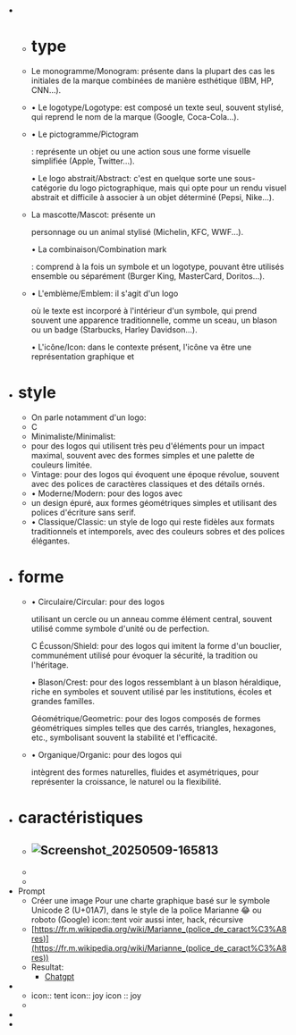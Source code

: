 -
	- # type
	- Le monogramme/Monogram: présente dans la plupart des cas les initiales de la marque combinées de manière esthétique (IBM, HP, CNN...).
	- • Le logotype/Logotype: est composé un texte seul, souvent stylisé, qui reprend le nom de la marque (Google, Coca-Cola...).
	- • Le pictogramme/Pictogram
	  
	  : représente un objet ou une action sous une forme visuelle simplifiée (Apple, Twitter...).
	  
	  • Le logo abstrait/Abstract: c'est en quelque sorte une sous-catégorie du logo pictographique, mais qui opte pour un rendu visuel abstrait et difficile à associer à un objet déterminé (Pepsi, Nike...).
	- La mascotte/Mascot: présente un
	  
	  personnage ou un animal stylisé (Michelin, KFC, WWF...).
	  
	  • La combinaison/Combination mark
	  
	  : comprend à la fois un symbole et un logotype, pouvant être utilisés ensemble ou séparément (Burger King, MasterCard, Doritos...).
	- • L'emblème/Emblem: il s'agit d'un logo
	  
	  où le texte est incorporé à l'intérieur d'un symbole, qui prend souvent une apparence traditionnelle, comme un sceau, un blason ou un badge (Starbucks, Harley Davidson...).
	  
	  • L'icône/Icon: dans le contexte présent, l'icône va être une représentation graphique et
- # style
	- On parle notamment d'un logo:
	- C
	- Minimaliste/Minimalist:
	- pour des logos qui utilisent très peu d'éléments pour un impact maximal, souvent avec des formes simples et une palette de couleurs limitée.
	- Vintage: pour des logos qui évoquent une époque révolue, souvent avec des polices de caractères classiques et des détails ornés.
	- • Moderne/Modern: pour des logos avec
	- un design épuré, aux formes géométriques simples et utilisant des polices d'écriture sans serif.
	- • Classique/Classic: un style de logo qui reste fidèles aux formats traditionnels et intemporels, avec des couleurs sobres et des polices élégantes.
- # forme
	- • Circulaire/Circular: pour des logos
	  
	  utilisant un cercle ou un anneau comme élément central, souvent utilisé comme symbole d'unité ou de perfection.
	  
	  C Écusson/Shield: pour des logos qui imitent la forme d'un bouclier, communément utilisé pour évoquer la sécurité, la tradition ou l'héritage.
	  
	  • Blason/Crest: pour des logos ressemblant à un blason héraldique, riche en symboles et souvent utilisé par les institutions, écoles et grandes familles.
	  
	  Géométrique/Geometric: pour des logos composés de formes géométriques simples telles que des carrés, triangles, hexagones, etc., symbolisant souvent la stabilité et l'efficacité.
	- • Organique/Organic: pour des logos qui
	  
	  intègrent des formes naturelles, fluides et asymétriques, pour représenter la croissance, le naturel ou la flexibilité.
- # caractéristiques
	- ![Screenshot_20250509-165813](../assets/Screenshot_20250509-165813.png)
		-
	-
	-
- Prompt
	- Créer une image Pour une charte graphique basé sur le symbole Unicode Ƨ (U+01A7), dans le style de la police Marianne :joy: ou roboto (Google) icon::tent voir aussi inter, hack, récursive
	- [https://fr.m.wikipedia.org/wiki/Marianne_(police_de_caract%C3%A8res)](https://fr.m.wikipedia.org/wiki/Marianne_(police_de_caract%C3%A8res))
	- Resultat:
		- [Chatgpt](https://chatgpt.com/share/68061a2b-6838-800a-8f9c-f07dc67331a9)
-
	- icon:: tent 
	  icon:: joy
	  icon :: joy
	-
-
-